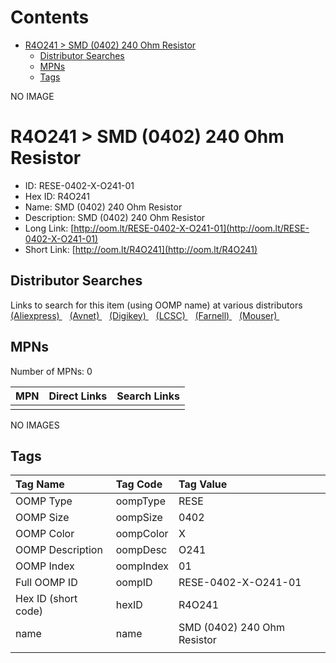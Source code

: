 



Contents
========

* [R4O241 > SMD (0402) 240 Ohm Resistor](#r4o241--smd-0402-240-ohm-resistor)
	* [Distributor Searches](#distributor-searches)
	* [MPNs](#mpns)
	* [Tags](#tags)
  
NO IMAGE  
# R4O241 > SMD (0402) 240 Ohm Resistor

- ID: RESE-0402-X-O241-01
- Hex ID: R4O241
- Name: SMD (0402) 240 Ohm Resistor
- Description: SMD (0402) 240 Ohm Resistor
- Long Link: [http://oom.lt/RESE-0402-X-O241-01](http://oom.lt/RESE-0402-X-O241-01)
- Short Link: [http://oom.lt/R4O241](http://oom.lt/R4O241)

## Distributor Searches
  
Links to search for this item (using OOMP name) at various distributors  
[(Aliexpress) ](https://www.aliexpress.com/wholesale?SearchText=1117SMD+0402+240+Ohm+Resistor)&nbsp;&nbsp;&nbsp;[(Avnet) ](https://www.avnet.com/shop/us/search/SMD+0402+240+Ohm+Resistor)&nbsp;&nbsp;&nbsp;[(Digikey) ](https://www.digikey.co.uk/en/products/result?s=SMD+0402+240+Ohm+Resistor)&nbsp;&nbsp;&nbsp;[(LCSC) ](https://www.lcsc.com/search?q=SMD+0402+240+Ohm+Resistor)&nbsp;&nbsp;&nbsp;[(Farnell) ](https://uk.farnell.com/search?st=SMD+0402+240+Ohm+Resistor)&nbsp;&nbsp;&nbsp;[(Mouser) ](https://www.mouser.com/c/?q=SMD+0402+240+Ohm+Resistor)&nbsp;&nbsp;&nbsp;
## MPNs
  
Number of MPNs: 0  

|MPN|Direct Links|Search Links|
| :--- | :--- | :--- |
||||
  
NO IMAGES  
## Tags
  

|Tag Name|Tag Code|Tag Value|
| :--- | :--- | :--- |
|OOMP Type|oompType|RESE|
|OOMP Size|oompSize|0402|
|OOMP Color|oompColor|X|
|OOMP Description|oompDesc|O241|
|OOMP Index|oompIndex|01|
|Full OOMP ID|oompID|RESE-0402-X-O241-01|
|Hex ID (short code)|hexID|R4O241|
|name|name|SMD (0402) 240 Ohm Resistor|
||||
